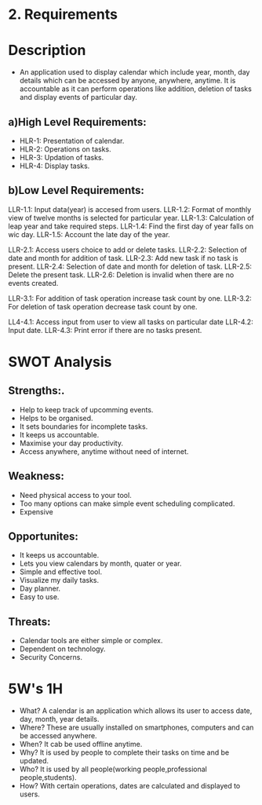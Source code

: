 # 2. Requirements

# Description
* An application used to display calendar which include year, month, day details which can be accessed by anyone, anywhere, anytime. It is accountable as it can perform operations like addition, deletion of tasks and display events of particular day.

## a)High Level Requirements:
* HLR-1: Presentation of calendar.
* HLR-2: Operations on tasks.
* HLR-3: Updation of tasks.
* HLR-4: Display tasks.

## b)Low Level Requirements:
LLR-1.1: Input data(year) is accesed from users.
LLR-1.2: Format of monthly view of twelve months is selected for particular year.
LLR-1.3: Calculation of leap year and take required steps.
LLR-1.4: Find the first day of year falls on wic day.
LLR-1.5: Account the late day of the year.

LLR-2.1: Access users choice to add or delete tasks.
LLR-2.2: Selection of date and month for addition of task.
LLR-2.3: Add new task if no task is present.
LLR-2.4: Selection of date and month for deletion of task.
LLR-2.5: Delete the present task.
LLR-2.6: Deletion is invalid when there are no events created.

LLR-3.1: For addition of task operation increase task count by one.
LLR-3.2: For deletion of task operation decrease task count by one.

LL4-4.1: Access input from user to view all tasks on particular date
LLR-4.2: Input date.
LLR-4.3: Print error if there are no tasks present.

# SWOT Analysis
## Strengths:.
* Help to keep track of upcomming events.
* Helps to be organised.
* It sets boundaries for incomplete tasks.
* It keeps us accountable.
* Maximise your day productivity.
* Access anywhere, anytime without need of internet.

## Weakness:
* Need physical access to your tool.
* Too many options can make simple event scheduling complicated.
* Expensive

## Opportunites:
* It keeps us accountable.
* Lets you view calendars by month, quater or year.
* Simple and effective tool.
* Visualize my daily tasks.
* Day planner.
* Easy to use.

## Threats:
* Calendar tools are either simple or complex.
* Dependent on technology.
* Security Concerns.


# 5W's 1H
* What? 
  A calendar is an application which allows its user to access date, day, month, year details.
* Where?
  These are usually installed on smartphones, computers and can be accessed anywhere.
* When?
  It cab be used offline anytime.
* Why?
  It is used by people to complete their tasks on time and be updated.
* Who?
  It is used by all people(working people,professional people,students).
* How?
  With certain operations, dates are calculated and displayed to users.
